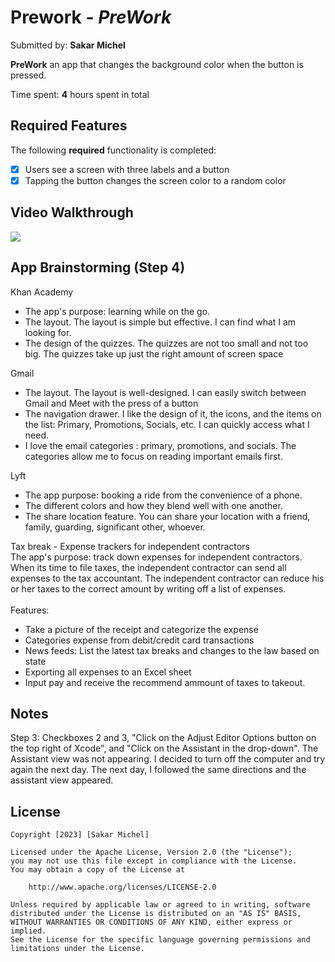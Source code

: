 # Prework - *PreWork*

Submitted by: **Sakar Michel**

**PreWork** an app that changes the background color when the button is pressed.

Time spent: **4** hours spent in total

## Required Features

The following **required** functionality is completed:

- [X] Users  see a screen with three labels and a button
- [X] Tapping the button changes the screen color to a random color
 
## Video Walkthrough

<div>
    <a href="https://www.loom.com/share/43e352a4dac3440388600edc311a95d8">
    </a>
    <a href="https://www.loom.com/share/43e352a4dac3440388600edc311a95d8">
      <img style="max-width:300px;" src="https://cdn.loom.com/sessions/thumbnails/43e352a4dac3440388600edc311a95d8-with-play.gif">
    </a>
  </div>

## App Brainstorming (Step 4)

Khan Academy
 * The app's purpose: learning while on the go.
 * The layout. The layout is simple but effective. I can find what I am looking for.
 * The design of the quizzes. The quizzes are not too small and not too big. The quizzes take up just the right amount of screen space

Gmail 
  * The layout. The layout is well-designed. I can easily switch between Gmail and Meet with the press of a button
  * The navigation drawer. I like the design of it, the icons, and the items on the list: Primary, Promotions, Socials, etc. I can quickly access what I need. 
  * I love the  email categories : primary, promotions, and socials. The categories allow me to focus on reading important emails first.
  
Lyft
  * The app purpose: booking a ride from the convenience of a phone.
  * The different colors and how they blend well with one another.
  * The share location feature. You can share your location with a friend, family, guarding, significant other, whoever.

Tax break - Expense trackers for independent contractors <br>
The app's purpose: track down expenses for independent contractors. When its time to file taxes, the independent contractor can send all expenses to the tax accountant. The independent contractor can reduce his or her taxes to the correct amount by writing off a list of expenses.<br><br>
  Features: 
  * Take a picture of the receipt and categorize the expense
  * Categories expense from debit/credit card transactions 
  * News feeds: List the latest tax breaks and changes to the law based on state
  * Exporting all expenses to an Excel sheet
  * Input pay and receive the recommend ammount of taxes to takeout.
    

## Notes

Step 3:
Checkboxes 2 and 3, "Click on the Adjust Editor Options button on the top right of Xcode",  and "Click on the Assistant in the drop-down". 
The Assistant view was not appearing. I decided to turn off the computer and try again the next day. The next day, I followed the same directions
and the assistant view appeared. 
## License

    Copyright [2023] [Sakar Michel]

    Licensed under the Apache License, Version 2.0 (the "License");
    you may not use this file except in compliance with the License.
    You may obtain a copy of the License at

        http://www.apache.org/licenses/LICENSE-2.0

    Unless required by applicable law or agreed to in writing, software
    distributed under the License is distributed on an "AS IS" BASIS,
    WITHOUT WARRANTIES OR CONDITIONS OF ANY KIND, either express or implied.
    See the License for the specific language governing permissions and
    limitations under the License.
